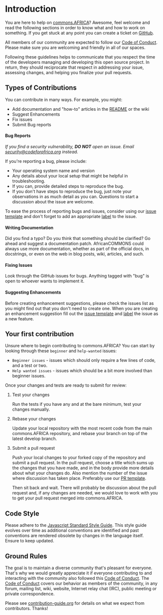 # Introduction

You are here to help on [commons.AFRICA](https://commons.africa)? Awesome, feel welcome and read the following 
sections in order to know what and how to work on something. If you get stuck 
at any point you can create a ticket on 
[GitHub](https://github.com/CodeForAfrica/commons.AFRICA/issues).

All members of our community are expected to follow our 
[Code of Conduct](https://github.com/CodeForAfrica/CodeOfConduct). Please make 
sure you are welcoming and friendly in all of our spaces.

Following these guidelines helps to communicate that you respect the time of 
the developers managing and developing this open source project. In return, 
they should reciprocate that respect in addressing your issue, assessing 
changes, and helping you finalize your pull requests.

## Types of Contributions

You can contribute in many ways. For example, you might:
* Add documentation and "how-to" articles in the [README](README.md) or the wiki
* Suggest Enhancements
* Fix issues
* Submit Bug reports

#### Bug Reports
*If you find a security vulnerability, **DO NOT** open an issue. Email 
[security@codeforafrica.org](mailto:security@codeforafrica.org) instead.*

If you're reporting a bug, please include:
* Your operating system name and version
* Any details about your local setup that might be helpful in troubleshooting.
* If you can, provide detailed steps to reproduce the bug.
* If you don't have steps to reproduce the bug, just note your observations in 
  as much detail as you can. Questions to start a discussion about the issue 
  are welcome.

To ease the process of reporting bugs and issues, consider using our 
[issue template](https://github.com/CodeForAfrica/commons.AFRICA/blob/master/.github/ISSUE_TEMPLATE.md) 
and don't forget to add an appropriate 
[label](https://help.github.com/articles/creating-a-label/) to the issue. 

#### Writing Documentation
Did you find a typo? Do you think that something should be clarified? Go ahead 
and suggest a documentation patch. AfricanCOMMONS could always use more documentation, 
whether as part of the official docs, in docstrings, or even on the web in blog 
posts, wiki, articles, and such.
 
#### Fixing Issues
Look through the GitHub issues for bugs. Anything tagged with "bug" is open to 
whoever wants to implement it. 

#### Suggesting Enhancements

Before creating enhancement suggestions, please check the issues list as you 
might find out that you don't need to create one. When you are creating an 
enhancement suggestion fill out the 
[issue template](https://github.com/CodeForAfrica/commons.AFRICA/blob/master/.github/ISSUE_TEMPLATE.md)
and [label](https://help.github.com/articles/creating-a-label/) the issue as a 
new feature.

## Your first contribution

Unsure where to begin contributing to commons.AFRICA? You can start by looking through 
these `beginner` and `help-wanted` issues:

* `Beginner issues` - issues which should only require a few lines of code, and a 
    test or two.
* `Help wanted issues` - issues which should be a bit more involved than beginner 
    issues.

Once your changes and tests are ready to submit for review:

1. Test your changes

    Run the tests if you have any and at the bare minimum, test your changes 
    manually.

2. Rebase your changes

    Update your local repository with the most recent code from the main commons.AFRICA 
    repository, and rebase your branch on top of the latest develop branch. 

3. Submit a pull request

    Push your local changes to your forked copy of the repository and submit a 
    pull request. In the pull request, choose a title which sums up the changes 
    that you have made, and in the body provide more details about what your 
    changes do. Also mention the number of the issue where discussion has taken 
    place. Preferably use our 
    [PR template](https://github.com/CodeForAfrica/commons.AFRICA/blob/master/PULL_REQUEST_TEMPLATE.md).

    Then sit back and wait. There will probably be discussion about the pull 
    request and, if any changes are needed, we would love to work with you to 
    get your pull request merged into commons.AFRICA.

## Code Style

Please adhere to the [Javascript Standard Style Guide](https://standardjs.com).
This style guide evolves over time as additional conventions are identified and
past conventions are rendered obsolete by changes in the language itself.
Ensure to keep updated.

## Ground Rules
The goal is to maintain a diverse community that's pleasant for everyone.
That's why we would greatly appreciate it if everyone contributing to and
interacting with the community also followed this 
[Code of Conduct](https://github.com/CodeForAfrica/CodeOfConduct).
The [Code of Conduct](https://github.com/CodeForAfrica/CodeOfConduct) covers our 
behavior as members of the community, in any forum, mailing list, wiki, website, 
Internet relay chat (IRC), public meeting or private correspondence.



Please see [contribution-guide.org](http://www.contribution-guide.org) for details on what we expect from contributors. Thanks!

